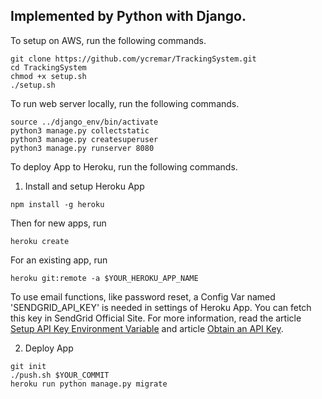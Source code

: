 ## Implemented by Python with Django.

To setup on AWS, run the following commands.

```
git clone https://github.com/ycremar/TrackingSystem.git
cd TrackingSystem
chmod +x setup.sh
./setup.sh
```

To run web server locally, run the following commands.

```
source ../django_env/bin/activate
python3 manage.py collectstatic
python3 manage.py createsuperuser
python3 manage.py runserver 8080
```

To deploy App to Heroku, run the following commands.

1. Install and setup Heroku App

```
npm install -g heroku
```

Then for new apps, run

```
heroku create
```

For an existing app, run

```
heroku git:remote -a $YOUR_HEROKU_APP_NAME
```

To use email functions, like password reset, a Config Var named 'SENDGRID_API_KEY' is needed in settings of Heroku App. You can fetch this key in SendGrid Official Site. For more information, read the article [Setup API Key Environment Variable](https://devcenter.heroku.com/articles/sendgrid#setup-api-key-environment-variable) and article [Obtain an API Key](https://devcenter.heroku.com/articles/sendgrid#obtaining-an-api-key).

2. Deploy App

```
git init
./push.sh $YOUR_COMMIT
heroku run python manage.py migrate
```
